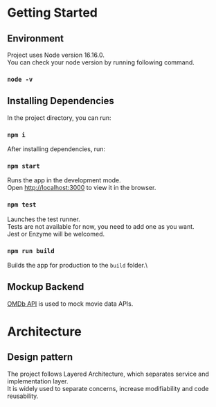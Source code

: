 # Getting Started

## Environment

Project uses Node version 16.16.0.\
You can check your node version by running following command.

### `node -v`

## Installing Dependencies

In the project directory, you can run:

### `npm i`

After installing dependencies, run:

### `npm start`

Runs the app in the development mode.\
Open [http://localhost:3000](http://localhost:3000) to view it in the browser.

### `npm test`

Launches the test runner.\
Tests are not available for now, you need to add one as you want.\
Jest or Enzyme will be welcomed.

### `npm run build`

Builds the app for production to the `build` folder.\

## Mockup Backend

[OMDb API](https://www.omdbapi.com/) is used to mock movie data APIs.

# Architecture

## Design pattern

The project follows Layered Architecture, which separates service and implementation layer.\
It is widely used to separate concerns, increase modifiability and code reusability.
